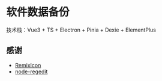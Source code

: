 # 软件数据备份

技术栈：Vue3 + TS + Electron + Pinia + Dexie + ElementPlus

## 感谢

- [RemixIcon](https://github.com/Remix-Design/RemixIcon)
- [node-regedit](https://github.com/kessler/node-regedit)
